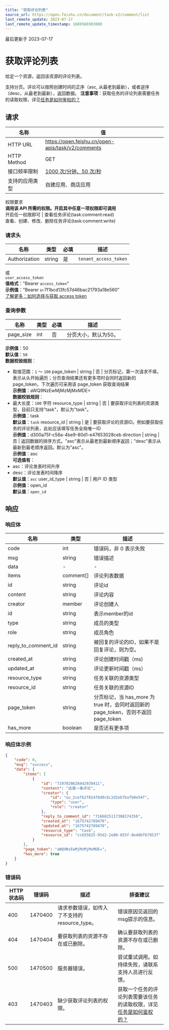 ```yaml
---
title: "获取评论列表"
source_url: https://open.feishu.cn/document/task-v2/comment/list
last_remote_update: 2023-07-17
last_remote_update_timestamp: 1689560303000
---
```

最后更新于 2023-07-17

# 获取评论列表

给定一个资源，返回该资源的评论列表。

支持分页。评论可以按照创建时间的正序（asc, 从最老到最新），或者逆序（desc，从最老到最新），返回数据。
**注意事项**：获取任务的评论列表需要任务的读取权限，详见[任务是如何鉴权的？](https://open.feishu.cn/document/uAjLw4CM/ukTMukTMukTM/task-v2/faq)

## 请求
名称 | 值
---|---
HTTP URL | https://open.feishu.cn/open-apis/task/v2/comments
HTTP Method | GET
接口频率限制 | [1000 次/分钟、50 次/秒](https://open.feishu.cn/document/ukTMukTMukTM/uUzN04SN3QjL1cDN)
支持的应用类型 | 自建应用、商店应用
权限要求  
            **调用该 API 所需的权限。开启其中任意一项权限即可调用**  
            开启任一权限即可 | 查看任务评论(task:comment:read)  
            查看、创建、修改、删除任务评论(task:comment:write)

### 请求头

名称 | 类型 | 必填 | 描述
--- | --- | --- | ---
Authorization | string | 是 | `tenant_access_token`  
或  
`user_access_token`  
**值格式**："Bearer `access_token`"  
**示例值**："Bearer u-7f1bcd13fc57d46bac21793a18e560"  
[了解更多：如何选择与获取 access token](https://open.feishu.cn/document/uAjLw4CM/ugTN1YjL4UTN24CO1UjN/trouble-shooting/how-to-choose-which-type-of-token-to-use)

### 查询参数

名称 | 类型 | 必填 | 描述
--- | --- | --- | ---
page_size | int | 否 | 分页大小，默认为50。  
**示例值**：50  
**默认值**：`50`  
**数据校验规则**：  
- 取值范围：`1` ～ `100`
page_token | string | 否 | 分页标记，第一次请求不填，表示从头开始遍历；分页查询结果还有更多项时会同时返回新的 page_token，下次遍历可采用该 page_token 获取查询结果  
**示例值**：aWQ9NzEwMjMzMjMxMDE=  
**数据校验规则**：  
- 最大长度：`100` 字符
resource_type | string | 否 | 要获取评论列表的资源类型，目前只支持"task"，默认为"task"。  
**示例值**：task  
**默认值**：`task`
resource_id | string | 是 | 要获取评论的资源ID。例如要获取任务的评论列表，此处应该填写任务全局唯一ID  
**示例值**：d300a75f-c56a-4be9-80d1-e47653028ceb
direction | string | 否 | 返回数据的排序方式。"asc"表示从最老到最新顺序返回；"desc"表示从最新到最老顺序返回。默认为"asc"。  
**示例值**：asc  
**可选值有**：  
- asc：评论发表时间升序  
- desc：评论发表时间降序  
**默认值**：`asc`
user_id_type | string | 否 | 用户 ID 类型  
**示例值**：open_id  
**默认值**：`open_id`

## 响应

### 响应体

名称 | 类型 | 描述
--- | --- | ---
code | int | 错误码，非 0 表示失败
msg | string | 错误描述
data | \- | \-
items | comment\[\] | 评论列表数据
id | string | 评论id
content | string | 评论内容
creator | member | 评论创建人
id | string | 表示member的id
type | string | 成员的类型
role | string | 成员角色
reply_to_comment_id | string | 被回复的评论的ID，如果不是回复评论，则为空。
created_at | string | 评论创建时间戳（ms)
updated_at | string | 评论更新时间戳（ms）
resource_type | string | 任务关联的资源类型
resource_id | string | 任务关联的资源ID
page_token | string | 分页标记，当 has_more 为 true 时，会同时返回新的 page_token，否则不返回 page_token
has_more | boolean | 是否还有更多项

### 响应体示例
```json
{
    "code": 0,
    "msg": "success",
    "data": {
        "items": [
            {
                "id": "7197020628442939411",
                "content": "这是一条评论",
                "creator": {
                    "id": "ou_2cefb2f014f8d0c6c2d2eb7bafb0e54f",
                    "type": "user",
                    "role": "creator"
                },
                "reply_to_comment_id": "7166825117308174356",
                "created_at": "1675742789470",
                "updated_at": "1675742789470",
                "resource_type": "task",
                "resource_id": "ccb55625-95d2-2e80-655f-0e40bf67953f"
            }
        ],
        "page_token": "aWQ9NzEwMjMzMjMxMDE=",
        "has_more": true
    }
}
```

### 错误码

HTTP状态码 | 错误码 | 描述 | 排查建议
--- | --- | --- | ---
400 | 1470400 | 请求参数错误，如传入了不支持的resource_type。 | 错误原因见返回的msg提示的信息。
404 | 1470404 | 要获取列表的资源不存在或已删除。 | 确认要获取列表的资源不存在或已删除。
500 | 1470500 | 服务器错误。 | 尝试重试调用。如持续失败，请联系支持人员进行反馈。
403 | 1470403 | 缺少获取评论列表的权限。 | 获取一个任务的评论列表需要该任务的读取权限，详见[任务是如何鉴权的？](https://open.feishu.cn/document/uAjLw4CM/ukTMukTMukTM/task-v2/faq)
